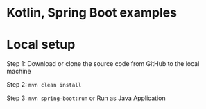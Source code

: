 # Kotlin, Spring Boot examples

# Local setup

Step 1: Download or clone the source code from GitHub to the local machine

Step 2:  ```mvn clean install```

Step 3:  ```mvn spring-boot:run``` or Run as Java Application


